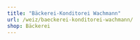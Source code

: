 ```yaml
---
title: "Bäckerei-Konditorei Wachmann"
url: /weiz/baeckerei-konditorei-wachmann/
shop: Bäckerei
---
```

